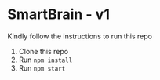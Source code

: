 # SmartBrain - v1
Kindly follow the instructions to run this repo

1. Clone this repo
2. Run `npm install`
3. Run `npm start`


